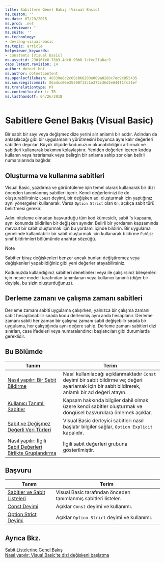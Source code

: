 ```yaml
---
title: Sabitlere Genel Bakış (Visual Basic)
ms.custom: ''
ms.date: 07/20/2015
ms.prod: .net
ms.reviewer: ''
ms.suite: ''
ms.technology:
- devlang-visual-basic
ms.topic: article
helpviewer_keywords:
- constants [Visual Basic]
ms.assetid: 29016fe8-78b3-4dc8-90b8-1cfec2fa8ac9
caps.latest.revision: 14
author: dotnet-bot
ms.author: dotnetcontent
ms.openlocfilehash: 40330e8c2c60c866200e009a8280c7ec9c855435
ms.sourcegitcommit: 86adcc06e35390f13c1e372c36d2e044f1fc31ef
ms.translationtype: MT
ms.contentlocale: tr-TR
ms.lasthandoff: 04/26/2018
---
```

# <a name="constants-overview-visual-basic"></a>Sabitlere Genel Bakış (Visual Basic)
Bir sabit bir sayı veya değişmez dize yerini alır anlamlı bir addır. Adından da anlaşılacağı gibi bir uygulamanın yürütmesini boyunca aynı kalır değerleri sabitleri depolar. Büyük ölçüde kodunuzun okunabilirliğini artırmak ve sabitleri kullanarak bakımını kolaylaştırır. Yeniden değerleri içeren kodda kullanın veya hatırlamak veya belirgin bir anlama sahip zor olan belirli numaralarında bağlıdır.  
  
## <a name="how-to-create-and-use-constants"></a>Oluşturma ve kullanma sabitleri  
 Visual Basic, yazdırma ve görüntüleme için temel olarak kullanarak bir dizi önceden tanımlanmış sabitleri içerir. Kendi değerlerinizi ile de oluşturabilirsiniz `Const` deyimi, bir değişken adı oluşturmak için yaptığınız aynı yönergeleri kullanarak. Varsa `Option Strict` olan `On`, açıkça sabit türü belirtmesi gerekir.  
  
 Adını niteleme olmadan başvurduğu tüm kod kümesidir, sabit 's kapsamı, aynı konumda bildirilen bir değişken aynıdır. Belirli bir yordamın kapsamında mevcut bir sabit oluşturmak için bu yordamı içinde bildirin. Bir uygulama genelinde kullanılabilir bir sabit oluşturmak için kullanarak bildirme `Public` sınıf bildirimleri bölümünde anahtar sözcüğü.  
  
> [!NOTE]
>  Sabitler biraz değişkenleri benzer ancak bunları değiştiremez veya değişkenleri yapabildiğiniz gibi yeni değerler atayabilirsiniz.  
  
 Kodunuzda kullandığınız sabitleri denetimleri veya ile çalışırsınız bileşenleri için nesne modeli tarafından tanımlanan veya kullanıcı tanımlı (diğer bir deyişle, bu sizin oluşturduğunuz).  
  
## <a name="compile-time-and-run-time-constants"></a>Derleme zamanı ve çalışma zamanı sabitleri  
 Derleme zamanı sabiti uygulama çalışırken, yalnızca bir çalışma zamanı sabit hesaplanabilir sırada kodu derlenmiş aynı anda hesaplanır. Derleme zamanı sabiti her zaman bir çalışma zamanı sabit değişebilir sırada bir uygulama, her çalıştığında aynı değere sahip. Derleme zamanı sabitleri dizi sınırları, case ifadeleri veya numaralandırıcı başlatıcıları gibi durumlarda gereklidir.  
  
## <a name="in-this-section"></a>Bu Bölümde  
  
|Tanım|Terim|  
|---|---|  
|[Nasıl yapılır: Bir Sabit Bildirme](../../../../visual-basic/programming-guide/language-features/constants-enums/how-to-declare-a-constant.md)|Nasıl kullanılacağı açıklanmaktadır `Const` deyimi bir sabit bildirme ve; değeri ayarlamak için bir sabit bildirerek, anlamlı bir ad değeri atayın.|  
|[Kullanıcı Tanımlı Sabitler](../../../../visual-basic/programming-guide/language-features/constants-enums/user-defined-constants.md)|Kapsam hakkında bilgiler dahil olmak üzere kendi sabitler oluşturmak ve döngüsel başvurulara önlemek açıklar.|  
|[Sabit ve Değişmez Değerli Veri Türleri](../../../../visual-basic/programming-guide/language-features/constants-enums/constant-and-literal-data-types.md)|Visual Basic derleyici sabitleri nasıl başlatır bilgiler sağlar, `Option Explicit` kapalıdır.|  
|[Nasıl yapılır: İlgili Sabit Değerleri Birlikte Gruplandırma](../../../../visual-basic/programming-guide/language-features/constants-enums/how-to-group-related-constant-values-together.md)|İlgili sabit değerleri grubuna gösterilmiştir.|  
  
## <a name="reference"></a>Başvuru  
  
|Tanım|Terim|  
|---|---|  
|[Sabitler ve Sabit Listeleri](../../../../visual-basic/language-reference/constants-and-enumerations.md)|Visual Basic tarafından önceden tanımlanmış sabitleri listeler.|  
|[Const Deyimi](../../../../visual-basic/language-reference/statements/const-statement.md)|Açıklar `Const` deyimi ve kullanımı.|  
|[Option Strict Deyimi](../../../../visual-basic/language-reference/statements/option-strict-statement.md)|Açıklar `Option Strict` deyimi ve kullanımı.|  
  
## <a name="see-also"></a>Ayrıca Bkz.  
 [Sabit Listelerine Genel Bakış](../../../../visual-basic/programming-guide/language-features/constants-enums/enumerations-overview.md)  
 [Nasıl yapılır: Visual Basic'te dizi değişkeni başlatma](../../../../visual-basic/programming-guide/language-features/arrays/how-to-initialize-an-array-variable.md)
